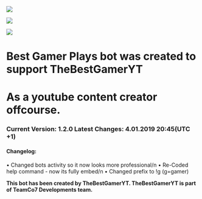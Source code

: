 

[<img src="https://img.shields.io/badge/discord-js-blue.svg">](https://discord.js.org/) 

[<img src="https://discordapp.com/api/guilds/133049272517001216/widget.png?style=shield">](https://discord.gg/67gbBKH)

[<img src="https://fiverr-res.cloudinary.com/images/t_medium7,q_auto,f_auto/gigs/110495520/original/95921118f31c7d7d13e6ae6a2bf7450a6005ce60/create-custom-discord-bot.jpg">](https://discordapp.com/oauth2/authorize/?permissions=66060296&scope=bot&client_id=363356945760911360)

# Best Gamer Plays bot was created to support TheBestGamerYT
# As a youtube content  creator offcourse.
### Current Version: 1.2.0 Latest Changes: 4.01.2019 20:45(UTC +1)

#### Changelog:
• Changed bots activity so it now looks more professional/n
• Re-Coded help command - now its fully embed/n
• Changed prefix to !g (g=gamer)

**This bot has been created by TheBestGamerYT.
TheBestGamerYT is part of TeamCo7 Developments team.**
